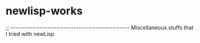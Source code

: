 # newlisp-works
;; -------------------------------------------------
Miscellaneous stuffs that I tried with newLisp
